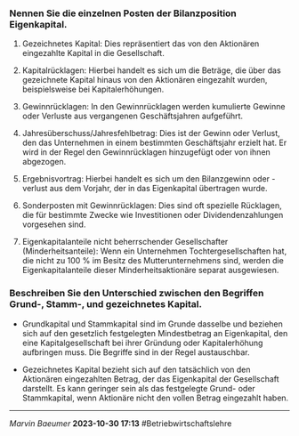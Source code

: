 ### Nennen Sie die einzelnen Posten der Bilanzposition Eigenkapital.

1. Gezeichnetes Kapital: Dies repräsentiert das von den Aktionären eingezahlte Kapital in die Gesellschaft.
    
2. Kapitalrücklagen: Hierbei handelt es sich um die Beträge, die über das gezeichnete Kapital hinaus von den Aktionären eingezahlt wurden, beispielsweise bei Kapitalerhöhungen.
    
3. Gewinnrücklagen: In den Gewinnrücklagen werden kumulierte Gewinne oder Verluste aus vergangenen Geschäftsjahren aufgeführt.
    
4. Jahresüberschuss/Jahresfehlbetrag: Dies ist der Gewinn oder Verlust, den das Unternehmen in einem bestimmten Geschäftsjahr erzielt hat. Er wird in der Regel den Gewinnrücklagen hinzugefügt oder von ihnen abgezogen.
    
5. Ergebnisvortrag: Hierbei handelt es sich um den Bilanzgewinn oder -verlust aus dem Vorjahr, der in das Eigenkapital übertragen wurde.
    
6. Sonderposten mit Gewinnrücklagen: Dies sind oft spezielle Rücklagen, die für bestimmte Zwecke wie Investitionen oder Dividendenzahlungen vorgesehen sind.
    
7. Eigenkapitalanteile nicht beherrschender Gesellschafter (Minderheitsanteile): Wenn ein Unternehmen Tochtergesellschaften hat, die nicht zu 100 % im Besitz des Mutterunternehmens sind, werden die Eigenkapitalanteile dieser Minderheitsaktionäre separat ausgewiesen.
### Beschreiben Sie den Unterschied zwischen den Begriffen Grund-, Stamm-, und gezeichnetes Kapital.
- Grundkapital und Stammkapital sind im Grunde dasselbe und beziehen sich auf den gesetzlich festgelegten Mindestbetrag an Eigenkapital, den eine Kapitalgesellschaft bei ihrer Gründung oder Kapitalerhöhung aufbringen muss. Die Begriffe sind in der Regel austauschbar.

- Gezeichnetes Kapital bezieht sich auf den tatsächlich von den Aktionären eingezahlten Betrag, der das Eigenkapital der Gesellschaft darstellt. Es kann geringer sein als das festgelegte Grund- oder Stammkapital, wenn Aktionäre nicht den vollen Betrag eingezahlt haben.
---
*Marvin Baeumer* **2023-10-30 17:13** #Betriebwirtschaftslehre 